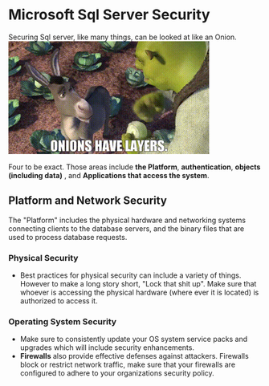 # Microsoft Sql Server Security
Securing Sql server, like many things, can be looked at like an Onion.
![Layers Image](./assets/layers.gif)

Four to be exact. Those areas include **the Platform**, **authentication**, **objects (including data)** , and **Applications that access the system**.

## Platform and Network Security
The "Platform" includes the physical hardware and networking systems connecting clients to the database servers, and the binary files that are used to process database requests.

### Physical Security
- Best practices for physical security can include a variety of things. However to make a long story short, "Lock that shit up". Make sure that whoever is accessing the physical hardware (where ever it is located) is authorized to access it.

### Operating System Security
- Make sure to consistently update your OS system service packs and upgrades which will include security enhancements. 
- **Firewalls** also provide effective defenses against attackers. Firewalls block or restrict network traffic, make sure that your firewalls are configured to adhere to your organizations security policy. 